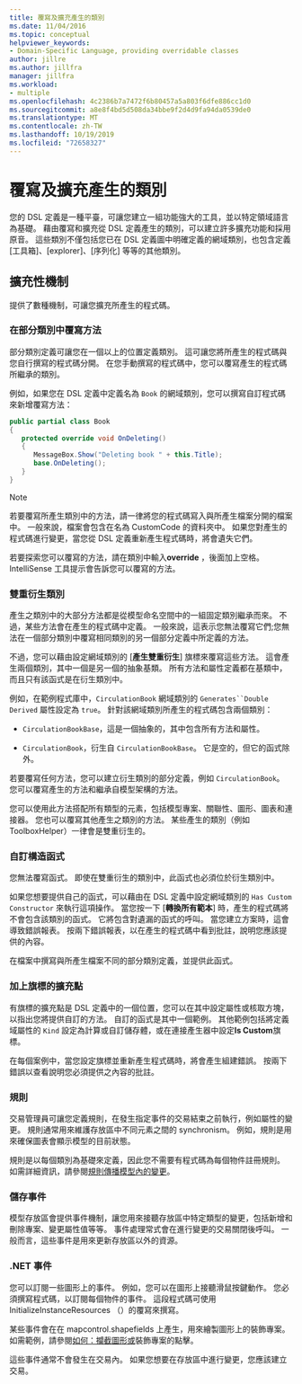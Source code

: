 ```yaml
---
title: 覆寫及擴充產生的類別
ms.date: 11/04/2016
ms.topic: conceptual
helpviewer_keywords:
- Domain-Specific Language, providing overridable classes
author: jillre
ms.author: jillfra
manager: jillfra
ms.workload:
- multiple
ms.openlocfilehash: 4c2386b7a7472f6b80457a5a803f6dfe886cc1d0
ms.sourcegitcommit: a8e8f4bd5d508da34bbe9f2d4d9fa94da0539de0
ms.translationtype: MT
ms.contentlocale: zh-TW
ms.lasthandoff: 10/19/2019
ms.locfileid: "72658327"
---
```

# <a name="override-and-extend-the-generated-classes"></a>覆寫及擴充產生的類別

您的 DSL 定義是一種平臺，可讓您建立一組功能強大的工具，並以特定領域語言為基礎。 藉由覆寫和擴充從 DSL 定義產生的類別，可以建立許多擴充功能和採用原音。 這些類別不僅包括您已在 DSL 定義圖中明確定義的網域類別，也包含定義 [工具箱]、[explorer]、[序列化] 等等的其他類別。

## <a name="extensibility-mechanisms"></a>擴充性機制

提供了數種機制，可讓您擴充所產生的程式碼。

### <a name="override-methods-in-a-partial-class"></a>在部分類別中覆寫方法

部分類別定義可讓您在一個以上的位置定義類別。 這可讓您將所產生的程式碼與您自行撰寫的程式碼分開。 在您手動撰寫的程式碼中，您可以覆寫產生的程式碼所繼承的類別。

例如，如果您在 DSL 定義中定義名為 `Book` 的網域類別，您可以撰寫自訂程式碼來新增覆寫方法：

```csharp
public partial class Book
{
   protected override void OnDeleting()
   {
      MessageBox.Show("Deleting book " + this.Title);
      base.OnDeleting();
   }
}
```

> [!NOTE]
> 若要覆寫所產生類別中的方法，請一律將您的程式碼寫入與所產生檔案分開的檔案中。 一般來說，檔案會包含在名為 CustomCode 的資料夾中。 如果您對產生的程式碼進行變更，當您從 DSL 定義重新產生程式碼時，將會遺失它們。

若要探索您可以覆寫的方法，請在類別中輸入**override** ，後面加上空格。 IntelliSense 工具提示會告訴您可以覆寫的方法。

### <a name="double-derived-classes"></a>雙重衍生類別

產生之類別中的大部分方法都是從模型命名空間中的一組固定類別繼承而來。 不過，某些方法會在產生的程式碼中定義。 一般來說，這表示您無法覆寫它們;您無法在一個部分類別中覆寫相同類別的另一個部分定義中所定義的方法。

不過，您可以藉由設定網域類別的 [**產生雙重衍生**] 旗標來覆寫這些方法。 這會產生兩個類別，其中一個是另一個的抽象基類。 所有方法和屬性定義都在基類中，而且只有該函式是在衍生類別中。

例如，在範例程式庫中，`CirculationBook` 網域類別的 `Generates``Double Derived` 屬性設定為 `true`。 針對該網域類別所產生的程式碼包含兩個類別：

- `CirculationBookBase`，這是一個抽象的，其中包含所有方法和屬性。

- `CirculationBook`，衍生自 `CirculationBookBase`。 它是空的，但它的函式除外。

若要覆寫任何方法，您可以建立衍生類別的部分定義，例如 `CirculationBook`。 您可以覆寫產生的方法和繼承自模型架構的方法。

您可以使用此方法搭配所有類型的元素，包括模型專案、關聯性、圖形、圖表和連接器。 您也可以覆寫其他產生之類別的方法。 某些產生的類別（例如 ToolboxHelper）一律會是雙重衍生的。

### <a name="custom-constructors"></a>自訂構造函式

您無法覆寫函式。 即使在雙重衍生的類別中，此函式也必須位於衍生類別中。

如果您想要提供自己的函式，可以藉由在 DSL 定義中設定網域類別的 `Has Custom Constructor` 來執行這項操作。 當您按一下 [**轉換所有範本**] 時，產生的程式碼將不會包含該類別的函式。 它將包含對遺漏的函式的呼叫。 當您建立方案時，這會導致錯誤報表。 按兩下錯誤報表，以在產生的程式碼中看到批註，說明您應該提供的內容。

在檔案中撰寫與所產生檔案不同的部分類別定義，並提供此函式。

### <a name="flagged-extension-points"></a>加上旗標的擴充點

有旗標的擴充點是 DSL 定義中的一個位置，您可以在其中設定屬性或核取方塊，以指出您將提供自訂的方法。 自訂的函式是其中一個範例。 其他範例包括將定義域屬性的 `Kind` 設定為計算或自訂儲存體，或在連接產生器中設定**Is Custom**旗標。

在每個案例中，當您設定旗標並重新產生程式碼時，將會產生組建錯誤。 按兩下錯誤以查看說明您必須提供之內容的批註。

### <a name="rules"></a>規則

交易管理員可讓您定義規則，在發生指定事件的交易結束之前執行，例如屬性的變更。 規則通常用來維護存放區中不同元素之間的 synchronism。 例如，規則是用來確保圖表會顯示模型的目前狀態。

規則是以每個類別為基礎來定義，因此您不需要有程式碼為每個物件註冊規則。 如需詳細資訊，請參閱[規則傳播模型內的變更](../modeling/rules-propagate-changes-within-the-model.md)。

### <a name="store-events"></a>儲存事件

模型存放區會提供事件機制，讓您用來接聽存放區中特定類型的變更，包括新增和刪除專案、變更屬性值等等。 事件處理常式會在進行變更的交易關閉後呼叫。 一般而言，這些事件是用來更新存放區以外的資源。

### <a name="net-events"></a>.NET 事件

您可以訂閱一些圖形上的事件。 例如，您可以在圖形上接聽滑鼠按鍵動作。 您必須撰寫程式碼，以訂閱每個物件的事件。 這段程式碼可使用 InitializeInstanceResources （）的覆寫來撰寫。

某些事件會在在 mapcontrol.shapefields 上產生，用來繪製圖形上的裝飾專案。 如需範例，請參閱[如何：攔截圖形或](../modeling/how-to-intercept-a-click-on-a-shape-or-decorator.md)裝飾專案的點擊。

這些事件通常不會發生在交易內。 如果您想要在存放區中進行變更，您應該建立交易。